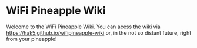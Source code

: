 WiFi Pineapple Wiki
==================

Welcome to the WiFi Pineapple Wiki. You can acess the wiki via https://hak5.github.io/wifipineapple-wiki
or, in the not so distant future, right from your pineapple!
